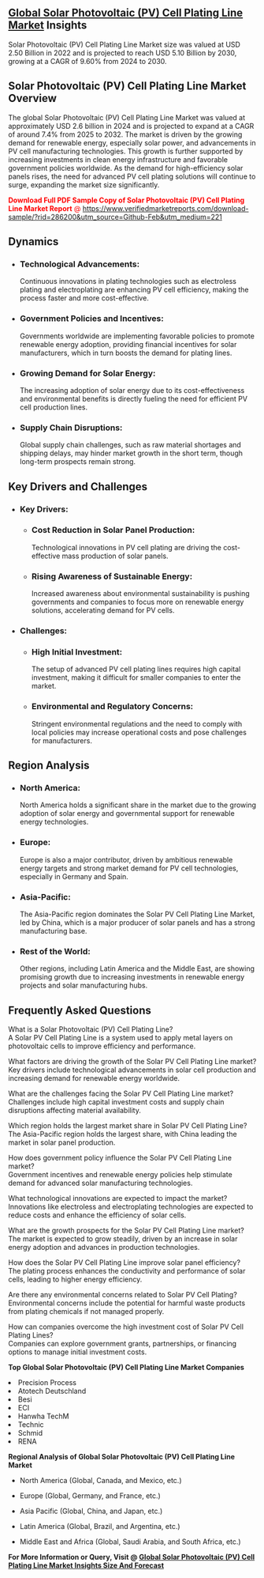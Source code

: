 <h2><a href="https://www.verifiedmarketreports.com/download-sample/?rid=286200&amp;utm_source=Github&amp;utm_medium=221" target="_blank">Global Solar Photovoltaic (PV) Cell Plating Line Market</a> Insights</h2><p>Solar Photovoltaic (PV) Cell Plating Line Market size was valued at USD 2.50 Billion in 2022 and is projected to reach USD 5.10 Billion by 2030, growing at a CAGR of 9.60% from 2024 to 2030.</p><p> <h2>Solar Photovoltaic (PV) Cell Plating Line Market Overview</h2> <p>The global Solar Photovoltaic (PV) Cell Plating Line Market was valued at approximately USD 2.6 billion in 2024 and is projected to expand at a CAGR of around 7.4% from 2025 to 2032. The market is driven by the growing demand for renewable energy, especially solar power, and advancements in PV cell manufacturing technologies. This growth is further supported by increasing investments in clean energy infrastructure and favorable government policies worldwide. As the demand for high-efficiency solar panels rises, the need for advanced PV cell plating solutions will continue to surge, expanding the market size significantly.</p> <p><p><span class=""><span style="color: #ff0000;"><strong>Download Full PDF Sample Copy of Solar Photovoltaic (PV) Cell Plating Line Market Report</strong> @ </span><a href="https://www.verifiedmarketreports.com/download-sample/?rid=286200&amp;utm_source=Github-Feb&amp;utm_medium=221" target="_blank">https://www.verifiedmarketreports.com/download-sample/?rid=286200&amp;utm_source=Github-Feb&amp;utm_medium=221</a></span></p></p> <h2>Dynamics</h2> <ul> <li><h3>Technological Advancements:</h3> Continuous innovations in plating technologies such as electroless plating and electroplating are enhancing PV cell efficiency, making the process faster and more cost-effective.</li> <li><h3>Government Policies and Incentives:</h3> Governments worldwide are implementing favorable policies to promote renewable energy adoption, providing financial incentives for solar manufacturers, which in turn boosts the demand for plating lines.</li> <li><h3>Growing Demand for Solar Energy:</h3> The increasing adoption of solar energy due to its cost-effectiveness and environmental benefits is directly fueling the need for efficient PV cell production lines.</li> <li><h3>Supply Chain Disruptions:</h3> Global supply chain challenges, such as raw material shortages and shipping delays, may hinder market growth in the short term, though long-term prospects remain strong.</li> </ul> <h2>Key Drivers and Challenges</h2> <ul> <li><h3>Key Drivers:</h3> <ul> <li><h3>Cost Reduction in Solar Panel Production:</h3> Technological innovations in PV cell plating are driving the cost-effective mass production of solar panels.</li> <li><h3>Rising Awareness of Sustainable Energy:</h3> Increased awareness about environmental sustainability is pushing governments and companies to focus more on renewable energy solutions, accelerating demand for PV cells.</li> </ul> </li> <li><h3>Challenges:</h3> <ul> <li><h3>High Initial Investment:</h3> The setup of advanced PV cell plating lines requires high capital investment, making it difficult for smaller companies to enter the market.</li> <li><h3>Environmental and Regulatory Concerns:</h3> Stringent environmental regulations and the need to comply with local policies may increase operational costs and pose challenges for manufacturers.</li> </ul> </li> </ul> <h2>Region Analysis</h2> <ul> <li><h3>North America:</h3> North America holds a significant share in the market due to the growing adoption of solar energy and governmental support for renewable energy technologies.</li> <li><h3>Europe:</h3> Europe is also a major contributor, driven by ambitious renewable energy targets and strong market demand for PV cell technologies, especially in Germany and Spain.</li> <li><h3>Asia-Pacific:</h3> The Asia-Pacific region dominates the Solar PV Cell Plating Line Market, led by China, which is a major producer of solar panels and has a strong manufacturing base.</li> <li><h3>Rest of the World:</h3> Other regions, including Latin America and the Middle East, are showing promising growth due to increasing investments in renewable energy projects and solar manufacturing hubs.</li> </ul> <h2>Frequently Asked Questions</h2> <p>What is a Solar Photovoltaic (PV) Cell Plating Line? <br> A Solar PV Cell Plating Line is a system used to apply metal layers on photovoltaic cells to improve efficiency and performance.</p> <p>What factors are driving the growth of the Solar PV Cell Plating Line market? <br> Key drivers include technological advancements in solar cell production and increasing demand for renewable energy worldwide.</p> <p>What are the challenges facing the Solar PV Cell Plating Line market? <br> Challenges include high capital investment costs and supply chain disruptions affecting material availability.</p> <p>Which region holds the largest market share in Solar PV Cell Plating Line? <br> The Asia-Pacific region holds the largest share, with China leading the market in solar panel production.</p> <p>How does government policy influence the Solar PV Cell Plating Line market? <br> Government incentives and renewable energy policies help stimulate demand for advanced solar manufacturing technologies.</p> <p>What technological innovations are expected to impact the market? <br> Innovations like electroless and electroplating technologies are expected to reduce costs and enhance the efficiency of solar cells.</p> <p>What are the growth prospects for the Solar PV Cell Plating Line market? <br> The market is expected to grow steadily, driven by an increase in solar energy adoption and advances in production technologies.</p> <p>How does the Solar PV Cell Plating Line improve solar panel efficiency? <br> The plating process enhances the conductivity and performance of solar cells, leading to higher energy efficiency.</p> <p>Are there any environmental concerns related to Solar PV Cell Plating? <br> Environmental concerns include the potential for harmful waste products from plating chemicals if not managed properly.</p> <p>How can companies overcome the high investment cost of Solar PV Cell Plating Lines? <br> Companies can explore government grants, partnerships, or financing options to manage initial investment costs.</p> </p><p><strong>Top Global Solar Photovoltaic (PV) Cell Plating Line Market Companies</strong></p><div data-test-id=""><p><li>Precision Process</li><li> Atotech Deutschland</li><li> Besi</li><li> ECI</li><li> Hanwha TechM</li><li> Technic</li><li> Schmid</li><li> RENA</li></p><div><strong>Regional Analysis of&nbsp;Global Solar Photovoltaic (PV) Cell Plating Line Market</strong></div><ul><li dir="ltr"><p dir="ltr">North America&nbsp;(Global, Canada, and Mexico, etc.)</p></li><li dir="ltr"><p dir="ltr">Europe (Global, Germany, and France, etc.)</p></li><li dir="ltr"><p dir="ltr">Asia Pacific&nbsp;(Global, China, and Japan, etc.)</p></li><li dir="ltr"><p dir="ltr">Latin America&nbsp;(Global, Brazil, and Argentina, etc.)</p></li><li dir="ltr">Middle East and Africa&nbsp;(Global, Saudi Arabia, and South Africa, etc.)</li></ul><p><strong>For More Information or Query, Visit @&nbsp;</strong><strong><a href="https://www.verifiedmarketreports.com/product/solar-photovoltaic-pv-cell-plating-line-market/?utm_source=Github&amp;utm_medium=221" target="_blank">Global Solar Photovoltaic (PV) Cell Plating Line Market Insights Size And Forecast</a></strong></p></div>
